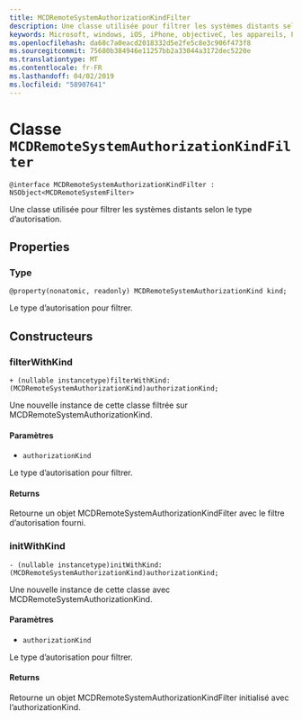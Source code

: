 ```yaml
---
title: MCDRemoteSystemAuthorizationKindFilter
description: Une classe utilisée pour filtrer les systèmes distants selon le type d’autorisation.
keywords: Microsoft, windows, iOS, iPhone, objectiveC, les appareils, Project Rome connectés
ms.openlocfilehash: da68c7a0eacd2018332d5e2fe5c8e3c906f473f8
ms.sourcegitcommit: 75680b384946e11257bb2a33044a3172dec5220e
ms.translationtype: MT
ms.contentlocale: fr-FR
ms.lasthandoff: 04/02/2019
ms.locfileid: "58907641"
---
```

# <a name="class-mcdremotesystemauthorizationkindfilter"></a>Classe `MCDRemoteSystemAuthorizationKindFilter` 

```
@interface MCDRemoteSystemAuthorizationKindFilter : NSObject<MCDRemoteSystemFilter>
```  

Une classe utilisée pour filtrer les systèmes distants selon le type d’autorisation.

## <a name="properties"></a>Properties

### <a name="kind"></a>Type
`@property(nonatomic, readonly) MCDRemoteSystemAuthorizationKind kind;`

Le type d’autorisation pour filtrer.

## <a name="constructors"></a>Constructeurs

### <a name="filterwithkind"></a>filterWithKind
`+ (nullable instancetype)filterWithKind:(MCDRemoteSystemAuthorizationKind)authorizationKind;`

Une nouvelle instance de cette classe filtrée sur MCDRemoteSystemAuthorizationKind.

#### <a name="parameters"></a>Paramètres 
* `authorizationKind` 

Le type d’autorisation pour filtrer.

#### <a name="returns"></a>Returns
Retourne un objet MCDRemoteSystemAuthorizationKindFilter avec le filtre d’autorisation fourni.

### <a name="initwithkind"></a>initWithKind
`- (nullable instancetype)initWithKind:(MCDRemoteSystemAuthorizationKind)authorizationKind;`

Une nouvelle instance de cette classe avec MCDRemoteSystemAuthorizationKind.

#### <a name="parameters"></a>Paramètres 
* `authorizationKind` 

Le type d’autorisation pour filtrer.

#### <a name="returns"></a>Returns
Retourne un objet MCDRemoteSystemAuthorizationKindFilter initialisé avec l’authorizationKind.